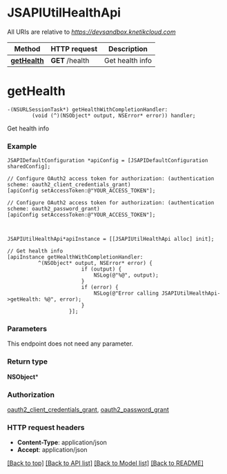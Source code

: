 # JSAPIUtilHealthApi

All URIs are relative to *https://devsandbox.knetikcloud.com*

Method | HTTP request | Description
------------- | ------------- | -------------
[**getHealth**](JSAPIUtilHealthApi.md#gethealth) | **GET** /health | Get health info


# **getHealth**
```objc
-(NSURLSessionTask*) getHealthWithCompletionHandler: 
        (void (^)(NSObject* output, NSError* error)) handler;
```

Get health info

### Example 
```objc
JSAPIDefaultConfiguration *apiConfig = [JSAPIDefaultConfiguration sharedConfig];

// Configure OAuth2 access token for authorization: (authentication scheme: oauth2_client_credentials_grant)
[apiConfig setAccessToken:@"YOUR_ACCESS_TOKEN"];

// Configure OAuth2 access token for authorization: (authentication scheme: oauth2_password_grant)
[apiConfig setAccessToken:@"YOUR_ACCESS_TOKEN"];



JSAPIUtilHealthApi*apiInstance = [[JSAPIUtilHealthApi alloc] init];

// Get health info
[apiInstance getHealthWithCompletionHandler: 
          ^(NSObject* output, NSError* error) {
                        if (output) {
                            NSLog(@"%@", output);
                        }
                        if (error) {
                            NSLog(@"Error calling JSAPIUtilHealthApi->getHealth: %@", error);
                        }
                    }];
```

### Parameters
This endpoint does not need any parameter.

### Return type

**NSObject***

### Authorization

[oauth2_client_credentials_grant](../README.md#oauth2_client_credentials_grant), [oauth2_password_grant](../README.md#oauth2_password_grant)

### HTTP request headers

 - **Content-Type**: application/json
 - **Accept**: application/json

[[Back to top]](#) [[Back to API list]](../README.md#documentation-for-api-endpoints) [[Back to Model list]](../README.md#documentation-for-models) [[Back to README]](../README.md)


